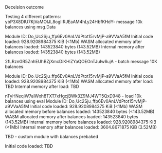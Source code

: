 Deceision outcome

Testing 4 different patterns:
ybP3X8DIU7KjVaMOlJL8ogIIRJEaAM4hLy24HbfKHdY- message 10k balances using msg.Data

Module ID: Do_Uc2Sju_ffp6Ev0AnLVdPtot15rvMjP-a9VVaA5fM
Initial code loaded: 928.9208984375 KiB (<1Mb)
WASM allocated memory after balances loaded: 143523840 bytes (143.52MB)
Internal memory after balances loaded: 143523840 bytes (143.52MB)

2fLRznGR5ZnhEUhBZjXmcDiKHlZYaQOEOnTJuIw6ujA - batch message 10K balances

Module ID: Do_Uc2Sju_ffp6Ev0AnLVdPtot15rvMjP-a9VVaA5fM
Initial code loaded: 928.9208984375 KiB (<1Mb)
WASM allocated memory after load: TBD
Internal memory after load: TBD

nTyHNeqlW7aIWxh8TXT7xHgcjBWk3Z9MJ4WT5QxD948 - load 10k balances using eval
Module ID: Do_Uc2Sju_ffp6Ev0AnLVdPtot15rvMjP-a9VVaA5fM
Initial code loaded: 928.9208984375 KiB (<1Mb)
WASM allocated memory before balances loaded: 143523840 bytes (<143.52MB)
WASM allocated memory after balances loaded: 143523840 bytes (143.52MB)
Internal memory before balances loaded: 928.9208984375 KiB (<1Mb)
Internal memory after balances loaded: 3604.8671875 KiB (3.52MB)

TBD - custom module with balances prebaked

Initial code loaded: TBD
